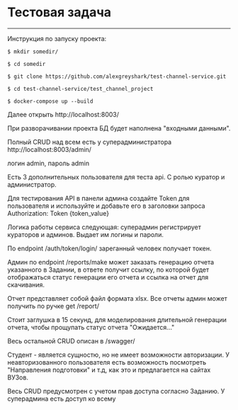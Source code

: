 # Тестовая задача

--------------------------------------

Инструкция по запуску проекта:

    $ mkdir somedir/

    $ cd somedir

    $ git clone https://github.com/alexgreyshark/test-channel-service.git

    $ cd test-channel-service/test_channel_project

    $ docker-compose up --build

Далее открыть http://localhost:8003/

При разворачивании проекта БД будет наполнена "входными данными". 

Полный CRUD над всем есть у суперадминистратора http://localhost:8003/admin/

логин admin, пароль admin

Есть 3 дополнительных пользователя для теста api. С ролью куратор и администратор. 

Для тестирования API в панели админа создайте Token для пользователя и используйте и добавьте его
в заголовки запроса Authorization: Token {token_value}

Логика работы сервиса следующая: суперадмин регистрирует кураторов и админов. Выдает им логины и пароли.

По endpoint /auth/token/login/ зареганный человек получает токен.

Админ по endpoint /reports/make может заказать генерацию отчета указанного в Задании, в ответе получит ссылку, 
по которой будет отображаться статус генерации его отчета и ссылка на отчет для скачивания. 

Отчет представляет собой файл формата xlsx. Все отчеты админ может получить по ручке get /report/

Стоит заглушка в 15 секунд, для моделирования длительной генерации отчета, чтобы прощупать статус отчета
"Ожидается..."

Весь остальной CRUD описан в /swagger/

Студент - является сущностю, но не имеет возможности авторизации. У неавторизованного пользователя
есть возможность посмотреть "Направления подготовки" и т.д, как это и предлагается на сайтах ВУЗов.

Весь CRUD предусмотрен с учетом прав доступа согласно Заданию. У суперадмина есть доступ ко всему

